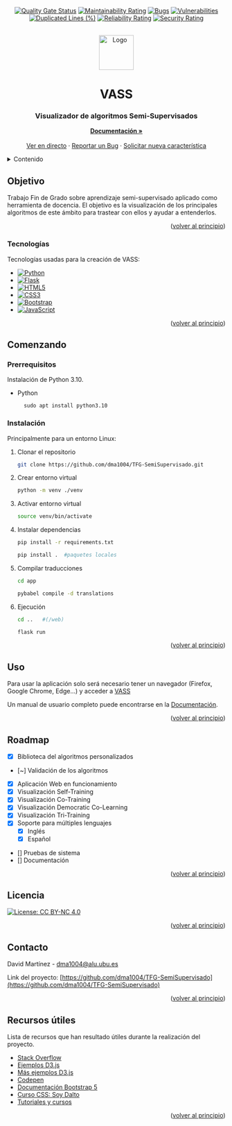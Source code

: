 <!-- Improved compatibility of back to top link: See: https://github.com/othneildrew/Best-README-Template/pull/73 -->
<a name="readme-top"></a>
<!--
*** Thanks for checking out the Best-README-Template. If you have a suggestion
*** that would make this better, please fork the repo and create a pull request
*** or simply open an issue with the tag "enhancement".
*** Don't forget to give the project a star!
*** Thanks again! Now go create something AMAZING! :D
-->



<!-- PROJECT SHIELDS -->
<!--
*** I'm using markdown "reference style" links for readability.
*** Reference links are enclosed in brackets [ ] instead of parentheses ( ).
*** See the bottom of this document for the declaration of the reference variables
*** for contributors-url, forks-url, etc. This is an optional, concise syntax you may use.
*** https://www.markdownguide.org/basic-syntax/#reference-style-links
-->
<div align="center">

[![Quality Gate Status](https://sonarcloud.io/api/project_badges/measure?project=dma1004_TFG-SemiSupervisado&metric=alert_status)](https://sonarcloud.io/summary/new_code?id=dma1004_TFG-SemiSupervisado)
[![Maintainability Rating](https://sonarcloud.io/api/project_badges/measure?project=dma1004_TFG-SemiSupervisado&metric=sqale_rating)](https://sonarcloud.io/summary/new_code?id=dma1004_TFG-SemiSupervisado)
[![Bugs](https://sonarcloud.io/api/project_badges/measure?project=dma1004_TFG-SemiSupervisado&metric=bugs)](https://sonarcloud.io/summary/new_code?id=dma1004_TFG-SemiSupervisado)
[![Vulnerabilities](https://sonarcloud.io/api/project_badges/measure?project=dma1004_TFG-SemiSupervisado&metric=vulnerabilities)](https://sonarcloud.io/summary/new_code?id=dma1004_TFG-SemiSupervisado)
[![Duplicated Lines (%)](https://sonarcloud.io/api/project_badges/measure?project=dma1004_TFG-SemiSupervisado&metric=duplicated_lines_density)](https://sonarcloud.io/summary/new_code?id=dma1004_TFG-SemiSupervisado)
[![Reliability Rating](https://sonarcloud.io/api/project_badges/measure?project=dma1004_TFG-SemiSupervisado&metric=reliability_rating)](https://sonarcloud.io/summary/new_code?id=dma1004_TFG-SemiSupervisado)
[![Security Rating](https://sonarcloud.io/api/project_badges/measure?project=dma1004_TFG-SemiSupervisado&metric=security_rating)](https://sonarcloud.io/summary/new_code?id=dma1004_TFG-SemiSupervisado)
</div>


<!-- PROJECT LOGO -->
<br />
<div align="center">
  <a href="https://github.com/dma1004/TFG-SemiSupervisado">
    <img src="logo.png" alt="Logo" width="80" height="80">
  </a>

  <h1 align="center">VASS</h1>
  <h3 align="center">Visualizador de algoritmos Semi-Supervisados</h3>
      
  <p align="center">
    <a href="https://github.com/dma1004/TFG-SemiSupervisado/tree/main/doc"><strong>Documentación »</strong></a>
    <br />
    <br />
    <a href="https://vass.dmacha.dev">Ver en directo</a>
    ·
    <a href="https://github.com/dma1004/TFG-SemiSupervisado/issues">Reportar un Bug</a>
    ·
    <a href="https://github.com/dma1004/TFG-SemiSupervisado/issues">Solicitar nueva característica</a>
  </p>
</div>



<!-- TABLE OF CONTENTS -->
<details>
  <summary>Contenido</summary>
  <ol>
    <li>
      <a href="#objetivo">Objetivo</a>
      <ul>
        <li><a href="#tecnologías">Tecnologías</a></li>
      </ul>
    </li>
    <li>
      <a href="#comenzando">Comenzando</a>
      <ul>
        <li><a href="#prerrequisitos">Prerrequisitos</a></li>
        <li><a href="#instalación">Instalación</a></li>
      </ul>
    </li>
    <li><a href="#uso">Uso</a></li>
    <li><a href="#roadmap">Roadmap</a></li>
    <li><a href="#licencia">Licencia</a></li>
    <li><a href="#contacto">Contacto</a></li>
    <li><a href="#recursos-útiles">Recursos útiles</a></li>
  </ol>
</details>



<!-- ABOUT THE PROJECT -->
## Objetivo

Trabajo Fin de Grado sobre aprendizaje semi-supervisado aplicado como herramienta de docencia. El objetivo es la visualización de los principales algoritmos de este ámbito para trastear con ellos y ayudar a entenderlos.

<p align="right">(<a href="#readme-top">volver al principio</a>)</p>



### Tecnologías

Tecnologías usadas para la creación de VASS:

* [![Python][Python.io]][Python-url]
* [![Flask][FLASK.io]][FLASK-url]
* [![HTML5][HTML.io]][HTML-url]
* [![CSS3][CSS.io]][CSS-url]
* [![Bootstrap][Bootstrap.com]][Bootstrap-url]
* [![JavaScript][JavaScript.io]][JavaScript-url]

<p align="right">(<a href="#readme-top">volver al principio</a>)</p>



<!-- GETTING STARTED -->
## Comenzando

### Prerrequisitos

Instalación de Python 3.10.
* Python
  ```
    sudo apt install python3.10  
  ```

### Instalación

Principalmente para un entorno Linux:

1. Clonar el repositorio
   ```sh
   git clone https://github.com/dma1004/TFG-SemiSupervisado.git
   ```
2. Crear entorno virtual
   ```sh
   python -m venv ./venv
   ```
4. Activar entorno virtual
   ```sh
   source venv/bin/activate
   ```
5. Instalar dependencias
   ```sh
   pip install -r requirements.txt

   pip install .  #paquetes locales
   ```
6. Compilar traducciones
   ```sh
   cd app

   pybabel compile -d translations
   ```
7. Ejecución
   ```sh
   cd ..   #(/web)

   flask run
   ```

<p align="right">(<a href="#readme-top">volver al principio</a>)</p>


<!-- USAGE EXAMPLES -->
## Uso

Para usar la aplicación solo será necesario tener un navegador (Firefox, Google Chrome, Edge...)
y acceder a [VASS](https://vass.dmacha.dev)

Un manual de usuario completo puede encontrarse en la [Documentación](https://github.com/dma1004/TFG-SemiSupervisado/tree/main/doc).

<p align="right">(<a href="#readme-top">volver al principio</a>)</p>



<!-- ROADMAP -->
## Roadmap

- [x] Biblioteca del algoritmos personalizados
- [~] Validación de los algoritmos
- [x] Aplicación Web en funcionamiento
- [x] Visualización Self-Training
- [x] Visualización Co-Training
- [x] Visualización Democratic Co-Learning
- [x] Visualización Tri-Training
- [x] Soporte para múltiples lenguajes
    - [x] Inglés
    - [x] Español
- [] Pruebas de sistema
- [] Documentación

<p align="right">(<a href="#readme-top">volver al principio</a>)</p>


<!-- LICENSE -->
## Licencia
[![License: CC BY-NC 4.0](https://img.shields.io/badge/License-CC_BY--NC_4.0-lightgrey.svg)](https://creativecommons.org/licenses/by-nc/4.0/)


<p align="right">(<a href="#readme-top">volver al principio</a>)</p>



<!-- CONTACT -->
## Contacto

David Martínez - dma1004@alu.ubu.es

Link del proyecto: [https://github.com/dma1004/TFG-SemiSupervisado](https://github.com/dma1004/TFG-SemiSupervisado)

<p align="right">(<a href="#readme-top">volver al principio</a>)</p>



<!-- ACKNOWLEDGMENTS -->
## Recursos útiles

Lista de recursos que han resultado útiles durante la realización del proyecto.

* [Stack Overflow](https://stackoverflow.com/)
* [Ejemplos D3.js](https://d3-graph-gallery.com/)
* [Más ejemplos D3.js](https://observablehq.com/@d3/gallery)
* [Codepen](https://codepen.io/)
* [Documentación Bootstrap 5](https://getbootstrap.com/docs/5.2/getting-started/introduction/)
* [Curso CSS: Soy Dalto](https://www.youtube.com/watch?v=OWKXEJN67FE)
* [Tutoriales y cursos](https://www.w3schools.com/)


<p align="right">(<a href="#readme-top">volver al principio</a>)</p>



<!-- MARKDOWN LINKS & IMAGES -->
<!-- https://www.markdownguide.org/basic-syntax/#reference-style-links -->
[contributors-shield]: https://img.shields.io/github/contributors/othneildrew/Best-README-Template.svg?style=for-the-badge
[contributors-url]: https://github.com/othneildrew/Best-README-Template/graphs/contributors
[forks-shield]: https://img.shields.io/github/forks/othneildrew/Best-README-Template.svg?style=for-the-badge
[forks-url]: https://github.com/othneildrew/Best-README-Template/network/members
[stars-shield]: https://img.shields.io/github/stars/othneildrew/Best-README-Template.svg?style=for-the-badge
[stars-url]: https://github.com/othneildrew/Best-README-Template/stargazers
[issues-shield]: https://img.shields.io/github/issues/othneildrew/Best-README-Template.svg?style=for-the-badge
[issues-url]: https://github.com/othneildrew/Best-README-Template/issues
[license-shield]: https://img.shields.io/github/license/othneildrew/Best-README-Template.svg?style=for-the-badge
[license-url]: https://github.com/othneildrew/Best-README-Template/blob/master/LICENSE.txt
[linkedin-shield]: https://img.shields.io/badge/-LinkedIn-black.svg?style=for-the-badge&logo=linkedin&colorB=555
[linkedin-url]: https://linkedin.com/in/othneildrew
[product-screenshot]: images/screenshot.png
[Bootstrap.com]: https://img.shields.io/badge/Bootstrap-563D7C?style=for-the-badge&logo=bootstrap&logoColor=white
[Bootstrap-url]: https://getbootstrap.com
[Python.io]: https://img.shields.io/badge/Python-3776AB?style=for-the-badge&logo=python&logoColor=white
[Python-url]: https://www.python.org/
[JavaScript.io]: https://img.shields.io/badge/JavaScript-F7DF1E?style=for-the-badge&logo=javascript&logoColor=black
[JavaScript-url]: https://www.javascript.com/
[HTML.io]: https://img.shields.io/badge/HTML5-E34F26?style=for-the-badge&logo=html5&logoColor=white
[HTML-url]: https://html.com/
[CSS.io]: https://img.shields.io/badge/CSS3-1572B6?style=for-the-badge&logo=css3&logoColor=white
[CSS-url]: https://www.css3.com/
[FLASK.io]: https://img.shields.io/badge/Flask-000000?style=for-the-badge&logo=flask&logoColor=white
[FLASK-url]: https://flask.palletsprojects.com/en/2.3.x/